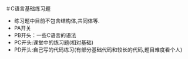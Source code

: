 ＃C语言基础练习题
* 练习题中目前不包含结构体,共同体等.
* PA开关
* PB开头：一些C语言的语法
* PC开头:课堂中的练习题(相对基础)
* PD开头:自己写的代码练习(有部分基础代码和较长的代码,题目难度看个人)
